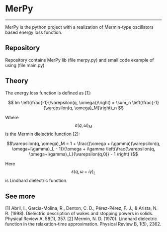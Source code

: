 # MerPy
-----
MerPy is the python project with a realization of Mermin-type oscillators based energy loss function.

## Repository
Repository contains MerPy lib (file merpy.py) and small code example of using (file main.py)

## Theory

The energy loss function is defined as [1]:

$$ Im \left(\frac{-1}{\varepsilon(q, \omega)}\right) = \sum_n \left(\frac{-1}{\varepsilon(q, \omega)_M}\right)_n $$

Where $$\varepsilon(q, \omega)_M$$ is the Mermin dielectric function [2]:

$$\varepsilon(q, \omega)_M = 1 + \frac{(\omega + i\gamma)(\varepsilon(q, \omega+i\gamma)_L - 1)}{\omega + i\gamma \left(\frac{\varepsilon(q, \omega+i\gamma)_L}{\varepsilon(q,0)} - 1 \right) }$$

Here $$\varepsilon(q, \omega+i\gamma)_L$$ is Lindhard dielectric function.

## See more
[1] Abril, I., Garcia-Molina, R., Denton, C. D., Pérez-Pérez, F. J., & Arista, N. R. (1998). Dielectric description of wakes and stopping powers in solids. Physical Review A, 58(1), 357.
[2] Mermin, N. D. (1970). Lindhard dielectric function in the relaxation-time approximation. Physical Review B, 1(5), 2362.
